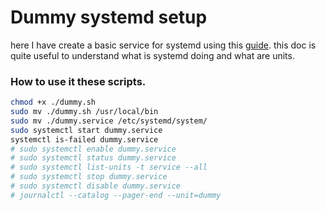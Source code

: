# Dummy systemd setup

here I have create a basic service for systemd using this <a href="https://documentation.suse.com/smart/systems-management/html/systemd-setting-up-service/index.html">guide</a>. this doc is quite useful to understand what is systemd doing and what are units.

### How to use it these scripts.

```bash
chmod +x ./dummy.sh
sudo mv ./dummy.sh /usr/local/bin
sudo mv ./dummy.service /etc/systemd/system/
sudo systemctl start dummy.service
systemctl is-failed dummy.service
# sudo systemctl enable dummy.service
# sudo systemctl status dummy.service
# sudo systemctl list-units -t service --all
# sudo systemctl stop dummy.service
# sudo systemctl disable dummy.service
# journalctl --catalog --pager-end --unit=dummy
```
